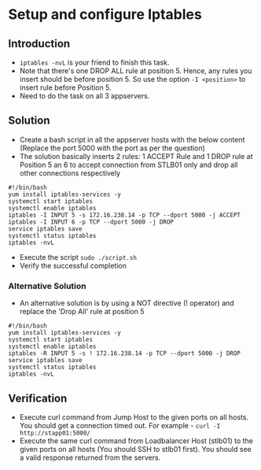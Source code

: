 # Setup and configure Iptables
## Introduction
* `iptables -nvL` is your friend to finish this task. 
* Note that there's one DROP ALL rule at position 5. Hence, any rules you insert should be before position 5. So use the option `-I <position>` to insert rule before Position 5. 
* Need to do the task on all 3 appservers. 

## Solution
* Create a bash script in all the appserver hosts with the below content (Replace the port 5000 with the port as per the question)
* The solution basically inserts 2 rules: 1 ACCEPT Rule and 1 DROP rule at Position 5 an 6 to accept connection from STLB01 only and drop all other connections respectively
```UNIX
#!/bin/bash
yum install iptables-services -y
systemctl start iptables
systemctl enable iptables
iptables -I INPUT 5 -s 172.16.238.14 -p TCP --dport 5000 -j ACCEPT
iptables -I INPUT 6 -p TCP --dport 5000 -j DROP
service iptables save
systemctl status iptables
iptables -nvL
 ```  
* Execute the script `sudo ./script.sh`
* Verify the successful completion

### Alternative Solution
* An alternative solution is by using a NOT directive (! operator) and replace the 'Drop All' rule at position 5
```UNIX
#!/bin/bash
yum install iptables-services -y
systemctl start iptables
systemctl enable iptables
iptables -R INPUT 5 -s ! 172.16.238.14 -p TCP --dport 5000 -j DROP
service iptables save
systemctl status iptables
iptables -nvL
 ``` 

## Verification
* Execute curl command from Jump Host to the given ports on all hosts. You should get a connection timed out. For example - `curl -I http://stapp01:5000/`
* Execute the same curl command from Loadbalancer Host (stlb01) to the given ports on all hosts (You should SSH to stlb01 first). You should see a valid response returned from the servers.
